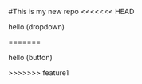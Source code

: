 #This is my new repo
<<<<<<< HEAD
<p>hello (dropdown)</p>
=======
<p>hello (button)</p>
>>>>>>> feature1
